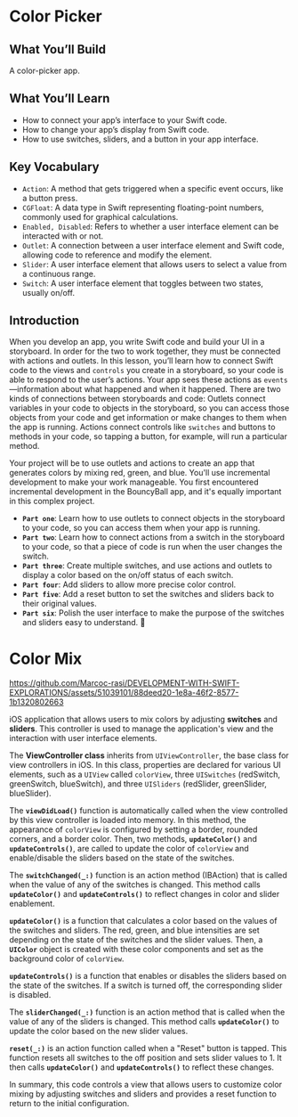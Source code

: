 # Color Picker

## What You’ll Build
A color-picker app.

## What You’ll Learn
- How to connect your app’s interface to your Swift code.
- How to change your app’s display from Swift code.
- How to use switches, sliders, and a button in your app interface.

## Key Vocabulary
- `Action`: A method that gets triggered when a specific event occurs, like a button press.
- `CGFloat`: A data type in Swift representing floating-point numbers, commonly used for graphical calculations.
- `Enabled, Disabled`: Refers to whether a user interface element can be interacted with or not.
- `Outlet`: A connection between a user interface element and Swift code, allowing code to reference and modify the element.
- `Slider`: A user interface element that allows users to select a value from a continuous range.
- `Switch`: A user interface element that toggles between two states, usually on/off.

## Introduction
When you develop an app, you write Swift code and build your UI in a storyboard. In order for the two to work together, they must be connected with actions and outlets. In this lesson, you’ll learn how to connect Swift code to the views and `controls` you create in a storyboard, so your code is able to respond to the user’s actions. Your app sees these actions as `events`—information about what happened and when it happened.
There are two kinds of connections between storyboards and code:
Outlets connect variables in your code to objects in the storyboard, so you can access those objects from your code and get information or make changes to them when the app is running.
Actions connect controls like `switches` and buttons to methods in your code, so tapping a button, for example, will run a particular method.

Your project will be to use outlets and actions to create an app that generates colors by mixing red, green, and blue. You'll use incremental development to make your work manageable. You first encountered incremental development in the BouncyBall app, and it's equally important in this complex project.

- **`Part one`**: Learn how to use outlets to connect objects in the storyboard to your code, so you can access them when your app is running.
- **`Part two`**: Learn how to connect actions from a switch in the storyboard to your code, so that a piece of code is run when the user changes the switch.
- **`Part three`**: Create multiple switches, and use actions and outlets to display a color based on the on/off status of each switch.
- **`Part four`**: Add sliders to allow more precise color control.
- **`Part five`**: Add a reset button to set the switches and sliders back to their original values.
- **`Part six`**: Polish the user interface to make the purpose of the switches and sliders easy to understand. 

# Color Mix 

https://github.com/Marcoc-rasi/DEVELOPMENT-WITH-SWIFT-EXPLORATIONS/assets/51039101/88deed20-1e8a-46f2-8577-1b1320802663

iOS application that allows users to mix colors by adjusting **switches** and **sliders**. This controller is used to manage the application's view and the interaction with user interface elements.

The **ViewController class** inherits from `UIViewController`, the base class for view controllers in iOS. In this class, properties are declared for various UI elements, such as a `UIView` called `colorView`, three `UISwitches` (redSwitch, greenSwitch, blueSwitch), and three `UISliders` (redSlider, greenSlider, blueSlider).

The **`viewDidLoad()`** function is automatically called when the view controlled by this view controller is loaded into memory. In this method, the appearance of `colorView` is configured by setting a border, rounded corners, and a border color. Then, two methods, **`updateColor()`** and **`updateControls()`**, are called to update the color of `colorView` and enable/disable the sliders based on the state of the switches.

The **`switchChanged(_:)`** function is an action method (IBAction) that is called when the value of any of the switches is changed. This method calls **`updateColor()`** and **`updateControls()`** to reflect changes in color and slider enablement.

**`updateColor()`** is a function that calculates a color based on the values of the switches and sliders. The red, green, and blue intensities are set depending on the state of the switches and the slider values. Then, a **`UIColor`** object is created with these color components and set as the background color of `colorView`.

**`updateControls()`** is a function that enables or disables the sliders based on the state of the switches. If a switch is turned off, the corresponding slider is disabled.

The **`sliderChanged(_:)`** function is an action method that is called when the value of any of the sliders is changed. This method calls **`updateColor()`** to update the color based on the new slider values.

**`reset(_:)`** is an action function called when a "Reset" button is tapped. This function resets all switches to the off position and sets slider values to 1. It then calls **`updateColor()`** and **`updateControls()`** to reflect these changes.

In summary, this code controls a view that allows users to customize color mixing by adjusting switches and sliders and provides a reset function to return to the initial configuration.


